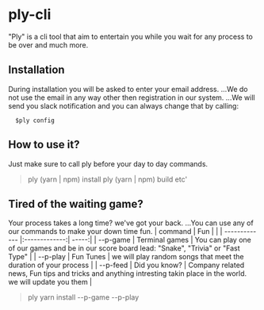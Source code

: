 # ply-cli
"Ply" is a cli tool that aim to entertain you while you wait for any process to be over and much more.

## Installation
During installation you will be asked to enter your email address.
...We do not use the email in any way other then registration in our system.
...We will send you slack notification and you can always change that by calling:
``` 
  $ply config
```

## How to use it?
Just make sure to call ply before your day to day commands.
> ply (yarn | npm) install
> ply (yarn | npm) build
> etc'

## Tired of the waiting game?
Your process takes a long time? we've got your back.
...You can use any of our commands to make your down time fun.
| command        | Fun           |   |
| ------------- |:-------------:| -----:|
| --p-game     | Terminal games |  You can play one of our games and be in our score board lead: "Snake", "Trivia" or "Fast Type" |
| --p-play      | Fun Tunes      |   we will play random songs that meet the duration of your process |
| --p-feed | Did you know?     |    Company related news, Fun tips and tricks and anything intresting takin place in the world. we will update you them |

> ply yarn install --p-game --p-play

